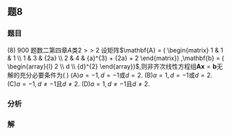 ## 题8
### 题目
(8) 900 题数二第四章$A$类$2 > >$
2 设矩阵$\mathbf{A} = ( \begin{matrix} 1 & 1 & 1 \\ 1 & 3 & {2a} \\ 2 & 4 & {a}^{3} + {2a} + 2 \end{matrix}) ,\mathbf{b} = ( \begin{array}{l} 2 \\ d \\ {d}^{2} \end{array})$,则非齐次线性方程组$\mathbf{{Ax}} = \mathbf{b}$无解的充分必要条件为(   )
(A)$a = -1, d = -1$或$d = 2$. 
(B)$a = 1, d = -1$或$d = 2$.
(C)$a = -1, d \neq -1$且$d \neq 2$. 
(D)$a = 1, d \neq -1$且$d \neq 2$.
### 分析

### 解